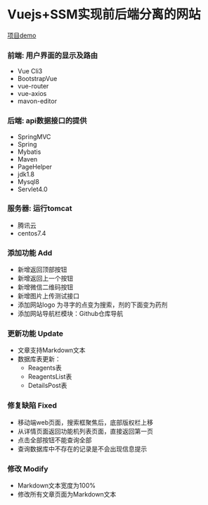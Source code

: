 # Vuejs+SSM实现前后端分离的网站
[项目demo](https://yeahqing.cn/reagents/)

### 前端: 用户界面的显示及路由
  - Vue Cli3
  - BootstrapVue
  - vue-router
  - vue-axios
  - mavon-editor
### 后端: api数据接口的提供
  - SpringMVC
  - Spring
  - Mybatis
  - Maven
  - PageHelper
  - jdk1.8
  - Mysql8
  - Servlet4.0
### 服务器: 运行tomcat

  - 腾讯云
  - centos7.4

### 添加功能 Add

- 新增返回顶部按钮
- 新增返回上一个按钮
- 新增微信二维码按钮
- 新增图片上传测试接口
- 添加网站logo 为寻字的点变为搜索，剂的下面变为药剂
- 添加网站导航栏模块：Github仓库导航

### 更新功能 Update

- 文章支持Markdown文本
- 数据库表更新：
  + Reagents表
  + ReagentsList表
  + DetailsPost表

### 修复缺陷 Fixed

- 移动端web页面，搜索框聚焦后，底部版权栏上移
- 从详情页面返回功能机列表页面，直接返回第一页
- 点击全部按钮不能查询全部
- 查询数据库中不存在的记录是不会出现信息提示

### 修改 Modify

- Markdown文本宽度为100%
- 修改所有文章页面为Markdown文本
